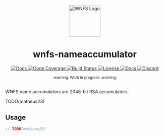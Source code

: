 <div align="center">
  <a href="https://github.com/wnfs-wg" target="_blank">
    <img src="https://raw.githubusercontent.com/wnfs-wg/rs-wnfs/main/assets/logo.png" alt="WNFS Logo" width="100" height="100"></img>
  </a>

  <h1 align="center">wnfs-nameaccumulator</h1>

  <p>
    <a href="https://crates.io/crates/wnfs-nameaccumulator">
      <img src="https://img.shields.io/crates/v/wnfs-nameaccumulator?label=crates" alt="Docs">
    </a>
    <a href="https://codecov.io/gh/wnfs-wg/rs-wnfs">
      <img src="https://codecov.io/gh/wnfs-wg/rs-wnfs/branch/main/graph/badge.svg?token=95YHXFMFF4" alt="Code Coverage"/>
    </a>
    <a href="https://github.com/wnfs-wg/rs-wnfs/actions?query=">
      <img src="https://github.com/wnfs-wg/rs-wnfs/actions/workflows/checks.yaml/badge.svg" alt="Build Status">
    </a>
    <a href="https://github.com/wnfs-wg/rs-wnfs/blob/main/LICENSE">
      <img src="https://img.shields.io/badge/License-Apache%202.0-blue.svg" alt="License">
    </a>
    <a href="https://docs.rs/wnfs">
      <img src="https://img.shields.io/static/v1?label=Docs&message=docs.rs&color=blue" alt="Docs">
    </a>
    <a href="https://discord.gg/zAQBDEq">
      <img src="https://img.shields.io/static/v1?label=Discord&message=join%20us!&color=mediumslateblue" alt="Discord">
    </a>
  </p>
</div>

<div align="center"><sub>:warning: Work in progress :warning:</sub></div>

##

WNFS name accumulators are 2048-bit RSA accumulators.

TODO(matheus23)

## Usage

```rust
// TODO(matheus23)
```
